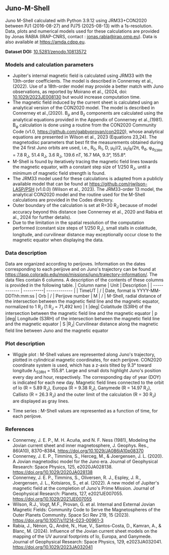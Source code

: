 ## Juno-M-Shell
Juno M-Shell calculated with Python 3.9.12 using JRM33+CON2020 between PJ1 (2016-08-27) and PJ75 (2025-08-13) with a 1s-resolution. Data, plots and numerical models used for these calculations are provided by Jonas RABIA (IRAP-CNRS, contact : jonas.rabia@irap.omp.eu). Data is also available at https://amda.cdpp.eu. 

**Dataset DOI:** [10.5281/zenodo.10813572](https://zenodo.org/doi/10.5281/zenodo.10813572)

### Models and calculation parameters
- Jupiter's internal magnetic field is calculated using JRM33 with the 13th-order coefficients. The model is described in Connerney et al.,(2022). Use of a 18th-order model may provide a better match with Juno observations, as reported by Moirano et al., (2024, doi: [10.1029/2023JE008130](https://doi.org/10.1029/2023JE008130) but would increase computation time. 
- The magnetic field induced by the current sheet is calculated using an analytical version of the CON2020 model. The model is described in Connerney et al.,(2020). B<sub>ρ</sub> and B<sub>z</sub> components are calculated using the analytical equations provided in the Appendix of Connerney et al.,(1981). B<sub>φ</sub> calculation is done using a routine from the CON2020 Community Code (v1.0, https://github.com/gabbyprovan/con2020), whose analytical equations are presented in Wilson et al., 2023 (Equations 23,24). The magnetodisc parameters that best fit the measurements obtained during the 24 first Juno orbits are used, i.e., R<sub>0</sub>, R<sub>1</sub>, D, μ<sub>0</sub>I/2, μ<sub>0</sub>I<sub>R</sub>/2π, θ<sub>d</sub>, φ<sub>d<sub>S3RH</sub></sub> = 7.8 R<sub>J</sub>, 51.4 R<sub>J</sub>, 3.6 R<sub>J</sub>, 139.6 nT, 16.7 MA, 9.3°, 155.8°.
- M-Shell is found by iteratively tracing the magnetic field lines towards the magnetic equator,  with a constant step size of 1/250 R<sub>J</sub>, until a minimum of magnetic field strength is found.
- The JRM33 model used for these calculations is adapted from a publicly available model that can be found at https://github.com/rjwilson-LASP/PSH (v1.0.0) (Wilson et al., 2023). The JRM33-order 13 model, the analytical CON2020 model and the routine used for the M-Shell calculations are provided in the Codes directory.
- Outer boundary of the calculation is set at R=30 R<sub>J</sub> because of model accuracy beyond this distance (see Connerney et al., 2020 and Rabia et al., 2024 for further details).
- Due to the limitation in the spatial resolution of the computation performed (constant size steps of 1/250 R<sub>J</sub>), small stalls in colatitude, longitude, and curvilinear distance may exceptionally occur close to the magnetic equator when displaying the data. 


### Data description 

Data are organized according to perijoves. Information on the dates corresponding to each perijove and on Juno's trajectory can be found at https://lasp.colorado.edu/mop/missions/juno/trajectory-information/. The data files contain 6 columns. A description of the contents of these columns is provided in the following table. 
| Column name  | Unit | Description |
| ------------ | ----------| ------------- |
| TimeUT       | / | Date, format is YYYY-MM-DDThh:mm:ss
| Orb          | / | Perijove number
| M            | / | M-Shell, radial distance of the intersection between the magnetic field line and the magnetic equator, normalized to 1 R<sub>J</sub> (1 R<sub>J</sub> = 71,492 km) 
| t            |deg| Colatitude (S3RH) of the intersection between the magnetic field line and the magnetic equator
| p            |deg| Longitude (S3RH) of the intersection between the magnetic field line and the magnetic equator
| S            |R<sub>J</sub>| Curvilinear distance along the magnetic field line between Juno and the magnetic equator


### Plot description 
- Wiggle plot : M-Shell values are represented along Juno's trajectory, plotted in cylindrical magnetic coordinates, for each perijove. CON2020 coordinate system is used, which has a z-axis tilted by 9.3° toward longitude λ<sub>S3RH</sub> = 155.8°. Large and small dots highlight Juno's position every day and hour, respectively. The corresponding day of year (DOY) is indicated for each new day. 
Magnetic field lines connected to the orbit of Io (R = 5.89 R<sub>J</sub>), Europa (R = 9.38 R<sub>J</sub>), Ganymede (R = 14.97 R<sub>J</sub>), Callisto (R = 26.3 R<sub>J</sub>) and the outer limit of the calculation (R = 30 R<sub>J</sub>) are displayed as gray lines.

- Time series : M-Shell values are represented as a function of time, for each perijove. 

### References 
- Connerney, J. E. P., M. H. Acuña, and N. F. Ness (1981), Modeling the Jovian current sheet and inner magnetosphere, J. Geophys. Res., 86(A10), 8370–8384, https://doi.org/10.1029/JA086iA10p08370
- Connerney, J. E. P., Timmins, S., Herceg, M., & Joergensen, J. L. (2020). A Jovian magnetodisc model for the Juno era. Journal of Geophysical Research: Space Physics, 125, e2020JA028138. https://doi.org/10.1029/2020JA028138
- Connerney, J. E. P., Timmins, S., Oliversen, R. J., Espley, J. R., Joergensen, J. L., Kotsiaros, S., et al. (2022). A new model of Jupiter's magnetic field at the completion of Juno's Prime Mission. Journal of Geophysical Research: Planets, 127, e2021JE007055. https://doi.org/10.1029/2021JE007055
- Wilson, R.J., Vogt, M.F., Provan, G. et al. Internal and External Jovian Magnetic Fields: Community Code to Serve the Magnetospheres of the Outer Planets Community. Space Sci Rev 219, 15 (2023). https://doi.org/10.1007/s11214-023-00961-3
- Rabia, J., Nénon, Q., André, N., Hue, V., Santos-Costa, D., Kamran, A., & Blanc, M. (2024). Influence of the Jovian current sheet models on the mapping of the UV auroral footprints of Io, Europa, and Ganymede. Journal of Geophysical Research: Space Physics, 129, e2023JA032041. https://doi.org/10.1029/2023JA032041 
 
